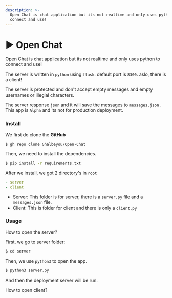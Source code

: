 ```yaml
---
description: >-
  Open Chat is chat application but its not realtime and only uses python to
  connect and use!
---
```


# ▶ Open Chat

Open Chat is chat application but its not realtime and only uses python to connect and use!

The server is written in `python` using `flask`. default port is `8300`. aslo, there is a client!

The server is protected and don't accept empty messages and empty usernames or illegial characters.

The server response `json` and it will save the messages to `messages.json` . This app is `Alpha` and its not for production deployment.

### Install

We first do clone the **GitHub**&#x20;

```bash
$ gh repo clone Ghalbeyou/Open-Chat
```

Then, we need to install the dependencies.

```bash
$ pip install -r requirements.txt
```

After we install, we got 2 directory's in `root`&#x20;

```yaml
- server
- client
```

* Server: This folder is for server, there is a `server.py` file and a `messages.json` file.
* Client: This is folder for client and there is only a `client.py`

### Usage

How to open the server?

First, we go to server folder:

```bash
$ cd server
```

Then, we use `python3` to open the app.

```bash
$ python3 server.py
```

And then the deployment server will be run.

How to open client?

